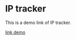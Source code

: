 # IP tracker

This is a demo link of IP tracker.

[link demo](https://ip-tracker-thatsdivyansh.netlify.app/)